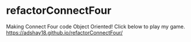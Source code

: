 # refactorConnectFour
Making Connect Four code Object Oriented! Click below to play my game.
https://adshay18.github.io/refactorConnectFour/
